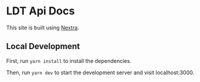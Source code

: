 # LDT Api Docs

This site is built using [Nextra](https://nextra.site).


## Local Development

First, run `yarn install` to install the dependencies.

Then, run `yarn dev` to start the development server and visit localhost:3000.
